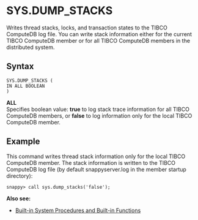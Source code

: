 # SYS.DUMP_STACKS

Writes thread stacks, locks, and transaction states to the TIBCO ComputeDB log file. You can write stack information either for the current TIBCO ComputeDB member or for all TIBCO ComputeDB members in the distributed system.

<!--See also [print-stacks](../command_line_utilities/store-print-stacks.md) for information about writing thread stacks to standard out or to a specified file.--->

## Syntax

```pre
SYS.DUMP_STACKS (
IN ALL BOOLEAN
)
```

**ALL**   
Specifies boolean value: **true** to log stack trace information for all TIBCO ComputeDB members, or **false** to log information only for the local TIBCO ComputeDB member.

## Example

This command writes thread stack information only for the local TIBCO ComputeDB member. The stack information is written to the TIBCO ComputeDB log file (by default snappyserver.log in the member startup directory):

```pre
snappy> call sys.dump_stacks('false');
```

**Also see:**

*	[Built-in System Procedures and Built-in Functions](system-procedures.md)